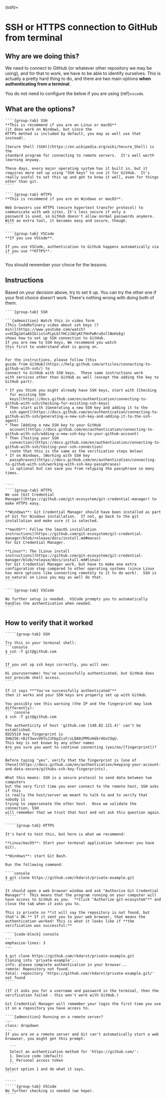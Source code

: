 (ssh)=

# SSH or HTTPS connection to GitHub from terminal

## Why are we doing this?

We need to connect to GitHub (or whatever other repository we may be
using), and for that to work, we have to be able to identify
ourselves. This is actually a pretty hard thing to do, and there are
two main options **when authenticating from a terminal**.

You do not need to configure the below if you are using {ref}`vscode`.


## What are the options?

`````{tabs}
````{group-tab} SSH
**This is recommend if you are on Linux or macOS**
(it does work on Windows, but since the
HTTPS method is included by default, you may as well use that
instead).

[Secure Shell (SSH)](https://en.wikipedia.org/wiki/Secure_Shell) is the
standard program for connecting to remote servers.  It's well worth
learning anyway.

These days, every major operating system has it built in, but it
requires more set up using "SSH keys" to use it for GitHub.  It's
really useful to set this up and get to know it well, even for things
other than git.
````

````{group-tab} HTTPS
**This is recommend if you are on Windows or macOS**.

Web browsers use HTTPS (secure hypertext transfer protocol) to
communicate with web sites. It's less secure if only a
password is used, so GitHub doesn't allow normal passwords anymore.
With an extra tool, it becomes easy and secure, though.
````

````{group-tab} VSCode
**If you use VSCode**.

If you use VSCode, authentication to Github happens automatically via
if you use **HTTPS**.
````

`````

You should remember your choce for the lessons.



## Instructions

Based on your decision above, try to set it up.  You can try the other
one if your first choice doesn't work.  There's nothing wrong with
doing both of them.

`````{tabs}
````{group-tab} SSH

```{admonition} Watch this in video form
[This CodeRefinery video about ssh keys (7
min)](https://www.youtube.com/watch?v=XCDg1mtaA5I&list=PLpLblYHCzJACyKCfHnPwRruOxllNoHsEg)
shows how to set up SSH connection to GitHub.
If you are new to SSH keys, We recommend you watch
this first to understand what is going on.
```

For the instructions, please follow [this
guide from GitHub](https://help.github.com/articles/connecting-to-github-with-ssh/) to
connect to GitHub with SSH keys.  These same instructions work
with services other than GitHub as well (except the adding the key to
GitHub part).

* If you think you might already have SSH keys, start with [Checking
  for existing SSH
  keys](https://docs.github.com/en/authentication/connecting-to-github-with-ssh/checking-for-existing-ssh-keys)
* Then start with [Generating a new SSH key and adding it to the
  ssh-agent](https://docs.github.com/en/authentication/connecting-to-github-with-ssh/generating-a-new-ssh-key-and-adding-it-to-the-ssh-agent)
* Then [Adding a new SSH key to your GitHub
  account](https://docs.github.com/en/authentication/connecting-to-github-with-ssh/adding-a-new-ssh-key-to-your-github-account)
* Then [Testing your SSH
  connection](https://docs.github.com/en/authentication/connecting-to-github-with-ssh/testing-your-ssh-connection)
  (note that this is the same as the verification steps below)
* If on Windows, [Working with SSH key
  passphrases](https://docs.github.com/en/authentication/connecting-to-github-with-ssh/working-with-ssh-key-passphrases)
  is optional but can save you from retyping the passphrase so many times.


````
````{group-tab} HTTPS
We use [Git Credential
Manager](https://github.com/git-ecosystem/git-credential-manager) to
make HTTPS easy.

**Windows**: Git Credential Manager should have been installed as part
of Git for Windows installation.  If not, go back to the git
installation and make sure it is selected.

**macOS**: Follow the [macOS installation
instructions](https://github.com/git-ecosystem/git-credential-manager/blob/release/docs/install.md#macos)
for Git Credential Manager.

**Linux**: The [Linux install
instructions](https://github.com/git-ecosystem/git-credential-manager/blob/release/docs/install.md#linux)
for Git Credential Manager work, but have to make one extra
configuration step compared to other operating systems (since Linux
has more options like connecting remotely to it to do work).  SSH is
so natural on Linux you may as well do that.
````

````{group-tab} VSCode

No further setup is needed.  VSCode prompts you to automatically
handles the authentication when needed.
````

`````


## How to verify that it worked

``````{tabs}
`````{group-tab} SSH

Try this in your terminal shell:
```console
$ ssh -T git@github.com
```

If you set up ssh keys correctly, you will see:
```
Hi yourusername! You've successfully authenticated, but GitHub does not provide shell access.
````

If it says **"You've successfully authenticated"**
then it works and your SSH keys are properly set up with GitHub.

You possibly see this warning (the IP and the fingerprint may look differently):
````console
$ ssh -T git@github.com

The authenticity of host 'github.com (140.82.121.4)' can't be established.
ED25519 key fingerprint is SHA256:+DiY3wvvV6TuJJhbpZisF/zLDA0zPMSvHdkr4UvCOqU.
This key is not known by any other names
Are you sure you want to continue connecting (yes/no/[fingerprint])?
````

Before typing "yes", verify that the fingerprint is [one of
these](https://docs.github.com/en/authentication/keeping-your-account-and-data-secure/githubs-ssh-key-fingerprints).

What this means: SSH is a secure protocol to send data between two computers
but the very first time you ever connect to the remote host, SSH asks if this
is really the host/server we meant to talk to and to verify that nobody is
trying to impersonate the other host.  Once we validate the connection, SSH
will remember that we trust that host and not ask this question again.
`````

`````{group-tab} HTTPS

It's hard to test this, but here is what we recommend:

**Linux/macOS**: Start your terminal application (wherever you have
Git).

**Windows**: start Git Bash.

Run the following command:

````console
$ git clone https://github.com/rkdarst/private-example.git
````

It should open a web browser window and ask "Authorize Git Credential
Manager"?  This means that the program running on your computer will
have access to GitHub as you.  **Click "Authorize git-ecosystem"** and
close the tab when it asks you to.

This is private so **it will say the repository is not found, but
that's OK.** If it sent you to your web browser, that means the
authentication worked! This is what it looks like if **the
verification was successful:**

````{code-block} console
---
emphasize-lines: 3
---

$ git clone https://github.com/rkdarst/private-example.git
Cloning into 'private-example'...
info: please complete authentication in your browser...
remote: Repository not found.
fatal: repository 'https://github.com/rkdarst/private-example.git/' not found
````

(If it asks you for a username and password in the terminal, then the
verification failed - this won't work with GitHub.)

Git Credential Manager will remember your login the first time you use
it on a repository you have access to.

````{admonition} Running on a remote server?
---
class: dropdown
---
If you are on a remote server and Git can't automatically start a web
browwser, you might get this prompt:

  ```
  Select an authentication method for 'https://github.com/':
  1. Device code (default)
  2. Personal access token
  ```
Select option 1 and do what it says.
````

`````
`````{group-tab} VSCode
No further checking is needed (we hope).
`````
``````
